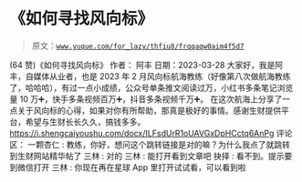 # 《如何寻找风向标》

> 原文：[`www.yuque.com/for_lazy/thfiu8/frqqaqw0aim4f5d7`](https://www.yuque.com/for_lazy/thfiu8/frqqaqw0aim4f5d7)

<ne-h2 id="38907422" data-lake-id="38907422"><ne-heading-ext><ne-heading-anchor></ne-heading-anchor><ne-heading-fold></ne-heading-fold></ne-heading-ext><ne-heading-content><ne-text id="ue619a0cb">(64 赞)《如何寻找风向标》</ne-text></ne-heading-content></ne-h2> <ne-p id="ua4bf836d" data-lake-id="ua4bf836d"><ne-text id="u2498813e">作者： 阿丰</ne-text></ne-p> <ne-p id="uadf24249" data-lake-id="uadf24249"><ne-text id="uddde4455">日期：2023-03-28</ne-text></ne-p> <ne-p id="u97d287d0" data-lake-id="u97d287d0"><ne-text id="uf2f3e01a">大家好，我是阿丰，自媒体从业者，也是 2023 年 2 月风向标航海教练（好像第八次做航海教练了，哈哈哈），有过一点小成绩，公众号单条推文阅读过万，小红书多条笔记浏览量 10 万➕，快手多条视频百万➕，抖音多条视频千万➕。</ne-text></ne-p> <ne-p id="u9b93c43f" data-lake-id="u9b93c43f"><ne-text id="uf51dfaea">在这次航海上分享了一点关于风向标的心得，如果对你有所帮助，那真是极好的事情。感谢生财提供平台，希望与生财长长久久，搞钱多多。</ne-text>[<ne-text id="u14334cac">https://i.shengcaiyoushu.com/docx/ILFsdUrR1oUAVGxDpHCctq6AnPg</ne-text>](https://i.shengcaiyoushu.com/docx/ILFsdUrR1oUAVGxDpHCctq6AnPg)</ne-p> <ne-hole id="u512f2219" data-lake-id="u512f2219"><ne-card data-card-name="hr" data-card-type="block" id="Mq7Yk" data-event-boundary="card"><ne-p id="u13d3f2d0" data-lake-id="u13d3f2d0"><ne-text id="ubaa843f8">评论区：</ne-text></ne-p> <ne-p id="ua955c5fa" data-lake-id="ua955c5fa"><ne-text id="u0c744017">一颗杏仁 : 教练，你好，想问这个跳转链接是对的嘛？为什么我点了就跳转到生财网站精华帖了</ne-text> <ne-text id="uf7973313">三林 : 对的</ne-text> <ne-text id="u4871f71e">三林 : 能打开看到文章吧</ne-text> <ne-text id="u337b055a">抉择 : 看不到。提示要到微信打开</ne-text> <ne-text id="u8da15777">三林 : 你现在再在星球 App 里打开试试看，可以看到啦</ne-text></ne-p></ne-card></ne-hole>